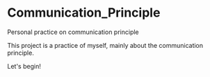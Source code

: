 # Communication_Principle
Personal practice on communication principle

This project is a practice of myself, mainly about the communication principle.

Let's begin!
